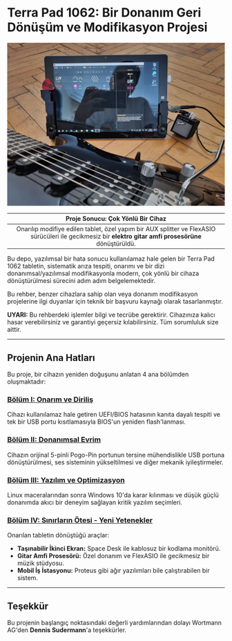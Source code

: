 # Terra Pad 1062: Bir Donanım Geri Dönüşüm ve Modifikasyon Projesi

<p align="center">
  <img src="./assets/images/guitar_and_tablet_close_photo.jpg" width="650">
</p>

| **Proje Sonucu: Çok Yönlü Bir Cihaz** |
| :---: |
| Onarılıp modifiye edilen tablet, özel yapım bir AUX splitter ve FlexASIO sürücüleri ile gecikmesiz bir **elektro gitar amfi prosesörüne** dönüştürüldü. |

Bu depo, yazılımsal bir hata sonucu kullanılamaz hale gelen bir Terra Pad 1062 tabletin, sistematik arıza tespiti, onarımı ve bir dizi donanımsal/yazılımsal modifikasyonla modern, çok yönlü bir cihaza dönüştürülmesi sürecini adım adım belgelemektedir.

Bu rehber, benzer cihazlara sahip olan veya donanım modifikasyon projelerine ilgi duyanlar için teknik bir başvuru kaynağı olarak tasarlanmıştır.

**UYARI:** Bu rehberdeki işlemler bilgi ve tecrübe gerektirir. Cihazınıza kalıcı hasar verebilirsiniz ve garantiyi geçersiz kılabilirsiniz. Tüm sorumluluk size aittir.

---

## Projenin Ana Hatları

Bu proje, bir cihazın yeniden doğuşunu anlatan 4 ana bölümden oluşmaktadır:

### **[Bölüm I: Onarım ve Diriliş](./docs/1_Repair_and_Resurrection.md)**
Cihazı kullanılamaz hale getiren UEFI/BIOS hatasının kanıta dayalı tespiti ve tek bir USB portu kısıtlamasıyla BIOS'un yeniden flash'lanması.

### **[Bölüm II: Donanımsal Evrim](./docs/2_Hardware_Evolution.md)**
Cihazın orijinal 5-pinli Pogo-Pin portunun tersine mühendislikle USB portuna dönüştürülmesi, ses sisteminin yükseltilmesi ve diğer mekanik iyileştirmeler.

### **[Bölüm III: Yazılım ve Optimizasyon](./docs/3_Software_and_Optimization.md)**
Linux maceralarından sonra Windows 10'da karar kılınması ve düşük güçlü donanımda akıcı bir deneyim sağlayan kritik yazılım seçimleri.

### **[Bölüm IV: Sınırların Ötesi - Yeni Yetenekler](./docs/4_Beyond_The_Limits.md)**
Onarılan tabletin dönüştüğü araçlar:
*   **Taşınabilir İkinci Ekran:** Space Desk ile kablosuz bir kodlama monitörü.
*   **Gitar Amfi Prosesörü:** Özel donanım ve FlexASIO ile gecikmesiz bir müzik stüdyosu.
*   **Mobil İş İstasyonu:** Proteus gibi ağır yazılımları bile çalıştırabilen bir sistem.

---

## Teşekkür

Bu projenin başlangıç noktasındaki değerli yardımlarından dolayı Wortmann AG'den **Dennis Sudermann**'a teşekkürler.
